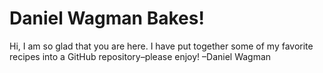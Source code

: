 # Daniel Wagman Bakes!
Hi, I am so glad that you are here. I have put together some of my favorite recipes into a GitHub repository–please enjoy!
–Daniel Wagman
